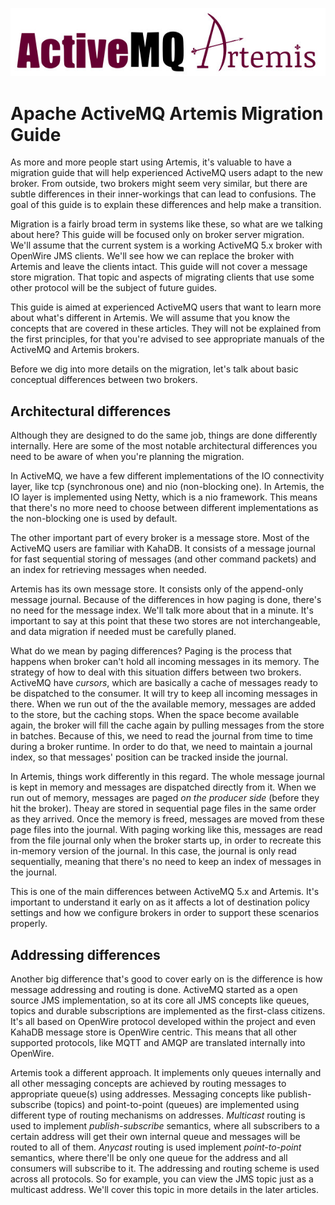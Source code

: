 ![ActiveMQ Artemis logo](images/artemis-logo.jpg)

Apache ActiveMQ Artemis Migration Guide
=====================================

As more and more people start using Artemis, it's valuable to have a migration guide that will help experienced ActiveMQ users adapt to the new broker. From outside, two brokers might seem very similar, but there are subtle differences in their inner-workings that can lead to confusions. The goal of this guide is to explain these differences and help make a transition.

Migration is a fairly broad term in systems like these, so what are we talking about here? This guide will be focused only on broker server migration. We'll assume that the current system is a working ActiveMQ 5.x broker with OpenWire JMS clients. We'll see how we can replace the broker with Artemis and leave the clients intact. This guide will not cover a message store migration. That topic and aspects of migrating clients that use some other protocol will be the subject of future guides.

This guide is aimed at experienced ActiveMQ users that want to learn more about what's different in Artemis. We will assume that you know the concepts that are covered in these articles. They will not be explained from the first principles, for that you're advised to see appropriate manuals of the ActiveMQ and Artemis brokers.

Before we dig into more details on the migration, let's talk about basic conceptual differences between two brokers.

## Architectural differences

Although they are designed to do the same job, things are done differently internally. Here are some of the most notable architectural differences you need to be aware of when you're planning the migration.

In ActiveMQ, we have a few different implementations of the IO connectivity layer, like tcp (synchronous one) and nio (non-blocking one). In Artemis, the IO layer is implemented using Netty, which is a nio framework. This means that there's no more need to choose between different implementations as the non-blocking one is used by default.

The other important part of every broker is a message store. Most of the ActiveMQ users are familiar with KahaDB. It consists of a message journal for fast sequential storing of messages (and other command packets) and an index for retrieving messages when needed.

Artemis has its own message store. It consists only of the append-only message journal. Because of the differences in how paging is done, there's no need for the message index. We'll talk more about that in a minute. It's important to say at this point that these two stores are not interchangeable, and data migration if needed must be carefully planed.

What do we mean by paging differences? Paging is the process that happens when broker can't hold all incoming messages in its memory. The strategy of how to deal with this situation differs between two brokers. ActiveMQ have *cursors*, which are basically a cache of messages ready to be dispatched to the consumer. It will try to keep all incoming messages in there. When we run out of the the available memory, messages are added to the store, but the caching stops. When the space become available again, the broker will fill the cache again by pulling messages from the store in batches. Because of this, we need to read the journal from time to time during a broker runtime. In order to do that, we need to maintain a journal index, so that messages' position can be tracked inside the journal.

In Artemis, things work differently in this regard. The whole message journal is kept in memory and messages are dispatched directly from it. When we run out of memory, messages are paged *on the producer side* (before they hit the broker). Theay are stored in sequential page files in the same order as they arrived. Once the memory is freed, messages are moved from these page files into the journal. With paging working like this, messages are read from the file journal only when the broker starts up, in order to recreate this in-memory version of the journal. In this case, the journal is only read sequentially, meaning that there's no need to keep an index of messages in the journal.

This is one of the main differences between ActiveMQ 5.x and Artemis. It's important to understand it early on as it affects a lot of destination policy settings and how we configure brokers in order to support these scenarios properly. 

## Addressing differences

Another big difference that's good to cover early on is the difference is how message addressing and routing is done. ActiveMQ started as a open source JMS implementation, so at its core all JMS concepts like queues, topics and durable subscriptions are implemented as the first-class citizens. It's all based on OpenWire protocol developed within the project and even KahaDB message store is OpenWire centric. This means that all other supported protocols, like MQTT and AMQP are translated internally into OpenWire.

Artemis took a different approach. It implements only queues internally and all other messaging concepts are achieved by routing messages to appropriate queue(s) using addresses. Messaging concepts like publish-subscribe (topics) and point-to-point (queues) are implemented using different type of routing mechanisms on addresses. *Multicast* routing is used to implement *publish-subscribe* semantics, where all subscribers to a certain address will get their own internal queue and messages will be routed to all of them. *Anycast* routing is used implement *point-to-point* semantics, where there'll be only one queue for the address and all consumers will subscribe to it. The addressing and routing scheme is used across all protocols. So for example, you can view the JMS topic just as a multicast address. We'll cover this topic in more details in the later articles.



